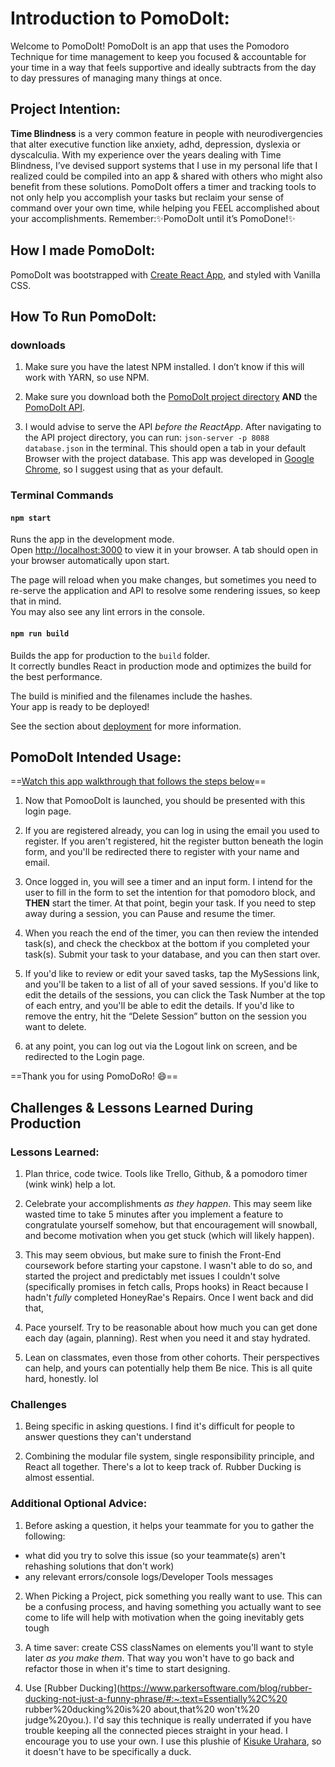 <!--
*todo: use the links for the rubber ducking section
todo: proofread (copy and paste into google doc, and it will do this for you)
todo: include pictures of the website)
 -->
# Introduction to PomoDoIt:
 
Welcome to PomoDoIt! PomoDoIt is an app that uses the Pomodoro Technique for time management to keep you focused & accountable for your time in a way that feels supportive and ideally subtracts from the day to day pressures of managing many things at once.
 
## Project Intention:
**Time Blindness** is a very common feature in people with neurodivergencies that alter executive function like anxiety, adhd, depression, dyslexia or dyscalculia. With my experience over the years dealing with Time Blindness, I’ve devised support systems that I use in my personal life that I realized could be compiled into an app & shared with others who might also benefit from these solutions. PomoDoIt offers a timer and tracking tools to not only help you accomplish your tasks but reclaim your sense of command over your own time, while helping you FEEL accomplished about your accomplishments.
Remember:✨PomoDoIt until it’s PomoDone!✨
 
 
## How I made PomoDoIt:
PomoDoIt was bootstrapped with [Create React App](https://github.com/facebook/create-react-app), and styled with Vanilla CSS.
 
 
## How To Run PomoDoIt:
 
<!--
todo: create correct steps to serve.
todo: make sure to
^ASSUMING YOU HAVE THE npm INSTALLED: serve the API first, then the NPM start
 -->
 
### downloads
1. Make sure you have the latest NPM installed. I don’t know if this will work with YARN, so use NPM.
 
2. Make sure you download both the [PomoDoIt project directory](https://github.com/yungreg/pomodoit-app) **AND** the [PomoDoIt API](https://github.com/yungreg/pomodoit-api).
 
3. I would advise to serve the API *before the ReactApp*. After navigating to the API project directory, you can run: `json-server -p 8088 database.json` in the terminal. This should open a tab in your default Browser with the project database. This app was developed in [Google Chrome](https://www.google.com/chrome/), so I suggest using that as your default.
 
### Terminal Commands
#### `npm start`
 
Runs the app in the development mode.\
Open [http://localhost:3000](http://localhost:3000) to view it in your browser. A tab should open in your browser automatically upon start.
 
The page will reload when you make changes, but sometimes you need to re-serve the application and API to resolve some rendering issues, so keep that in mind.\
You may also see any lint errors in the console.
 
#### `npm run build`
 
Builds the app for production to the `build` folder.\
It correctly bundles React in production mode and optimizes the build for the best performance.
 
The build is minified and the filenames include the hashes.\
Your app is ready to be deployed!
 
See the section about [deployment](https://facebook.github.io/create-react-app/docs/deployment) for more information.
 
 
## PomoDoIt Intended Usage:

==[Watch this app walkthrough that follows the steps below](https://www.youtube.com/watch?v=A8ErLGWZHAY)==

1. Now that PomooDoIt is launched, you should be presented with this login page.
 
2. If you are registered already, you can log in using the email you used to register. If you aren't registered, hit the register button beneath the login form, and you'll be redirected there to register with your name and email.
 
3. Once logged in, you will see a timer and an input form. I intend for the user to fill in the form to set the intention for that pomodoro block, and **THEN** start the timer. At that point, begin your task. If you need to step away during a session, you can Pause and resume the timer.
 
 4. When you reach the end of the timer, you can then review the intended task(s), and check the checkbox at the bottom if you completed your task(s). Submit your task to your database, and you can then start over.
 
 5. If you'd like to review or edit your saved tasks, tap the MySessions link, and you'll be taken to a list of all of your saved sessions. If you'd like to edit the details of the sessions, you can click the Task Number at the top of each entry, and you'll be able to edit the details. If you'd like to remove the entry, hit the “Delete Session” button on the session you want to delete.
 
6. at any point, you can log out via the Logout link on screen, and be redirected to the Login page.
 
==Thank you for using PomoDoRo! :smile:==
 
## Challenges & Lessons Learned During Production  
 
### Lessons Learned:
1. Plan thrice, code twice. Tools like Trello, Github, & a pomodoro timer (wink wink) help a lot.
 
2. Celebrate your accomplishments *as they happen*. This may seem like wasted time to take 5 minutes after you implement a feature to congratulate yourself somehow, but that encouragement will snowball, and become motivation when you get stuck (which will likely happen).
 
3. This may seem obvious, but make sure to finish the Front-End coursework before starting your capstone. I wasn't able to do so, and started the project and predictably met issues I couldn't solve (specifically promises in fetch calls, Props hooks) in React because I hadn't *fully* completed HoneyRae's Repairs. Once I went back and did that,
 
4. Pace yourself. Try to be reasonable about how much you can get done each day (again, planning). Rest when you need it and stay hydrated.
 
5. Lean on classmates, even those from other cohorts. Their perspectives can help, and yours can potentially help them
Be nice. This is all quite hard, honestly. lol
 
### Challenges
1. Being specific in asking questions. I find it's difficult for people to answer questions they can't understand
 
2. Combining the modular file system, single responsibility principle, and React all together. There's a lot to keep track of.
Rubber Ducking is almost essential.  
 
### Additional Optional Advice:
1. Before asking a question, it helps your teammate for you to gather the following:
- what did you try to solve this issue (so your teammate(s) aren't rehashing solutions that don't work)
- any relevant errors/console logs/Developer Tools messages
 
2. When Picking a Project, pick something you really want to use. This can be a confusing process, and having something you actually want to see come to life will help with motivation when the going inevitably gets tough
 
3. A time saver: create CSS classNames on elements you'll want to style later *as you make them*. That way you won't have to go back and refactor those in when it's time to start designing.
 
4. Use [Rubber Ducking](https://www.parkersoftware.com/blog/rubber-ducking-not-just-a-funny-phrase/#:~:text=Essentially%2C%20 rubber%20ducking%20is%20 about,that%20 won't%20 judge%20you.). I'd say this technique is really underrated if you have trouble keeping all the connected pieces straight in your head. I encourage you to use your own. I use this plushie of [Kisuke Urahara](https://www.entertainmentearth.com/product/bleach-kisuke-plush/gn6978), so it doesn't have to be specifically a duck.
 
 
 
 

